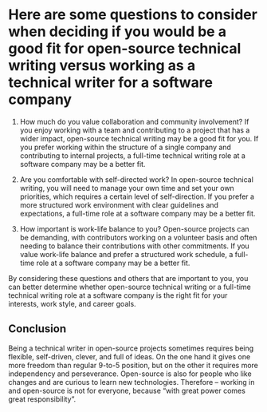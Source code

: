 # Here are some questions to consider when deciding if you would be a good fit for open-source technical writing versus working as a technical writer for a software company

1. How much do you value collaboration and community involvement? If you enjoy working with a team and contributing to a project that has a wider impact, open-source technical writing may be a good fit for you. If you prefer working within the structure of a single company and contributing to internal projects, a full-time technical writing role at a software company may be a better fit.

2. Are you comfortable with self-directed work?
In open-source technical writing, you will need to manage your own time and set your own priorities, which requires a certain level of self-direction. If you prefer a more structured work environment with clear guidelines and expectations, a full-time role at a software company may be a better fit.

3. How important is work-life balance to you? Open-source projects can be demanding, with contributors working on a volunteer basis and often needing to balance their contributions with other commitments. If you value work-life balance and prefer a structured work schedule, a full-time role at a software company may be a better fit.

By considering these questions and others that are important to you, you can better determine whether open-source technical writing or a full-time technical writing role at a software company is the right fit for your interests, work style, and career goals.

## Conclusion

Being a technical writer in open-source projects sometimes requires being flexible, self-driven, clever, and full of ideas. On the one hand it gives one more freedom than regular 9-to-5 position, but on the other it requires more independency and perseverance. Open-source is also for people who like changes and are curious to learn new technologies.  Therefore – working in and open-source is not for everyone, because “with great power comes great responsibility”.
